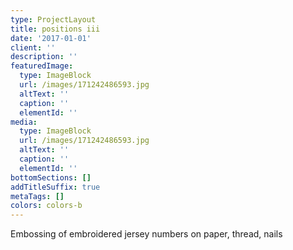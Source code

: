 ```yaml
---
type: ProjectLayout
title: positions iii
date: '2017-01-01'
client: ''
description: ''
featuredImage:
  type: ImageBlock
  url: /images/171242486593.jpg
  altText: ''
  caption: ''
  elementId: ''
media:
  type: ImageBlock
  url: /images/171242486593.jpg
  altText: ''
  caption: ''
  elementId: ''
bottomSections: []
addTitleSuffix: true
metaTags: []
colors: colors-b
---
```

Embossing of embroidered jersey numbers on paper, thread, nails
